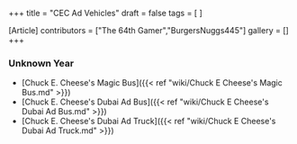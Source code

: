 +++
title = "CEC Ad Vehicles"
draft = false
tags = [ ]

[Article]
contributors = ["The 64th Gamer","BurgersNuggs445"]
gallery = []
+++
### Unknown Year ###

* [Chuck E. Cheese's Magic Bus]({{< ref "wiki/Chuck E Cheese's Magic Bus.md" >}})
* [Chuck E. Cheese's Dubai Ad Bus]({{< ref "wiki/Chuck E Cheese's Dubai Ad Bus.md" >}})
* [Chuck E. Cheese's Dubai Ad Truck]({{< ref "wiki/Chuck E Cheese's Dubai Ad Truck.md" >}})